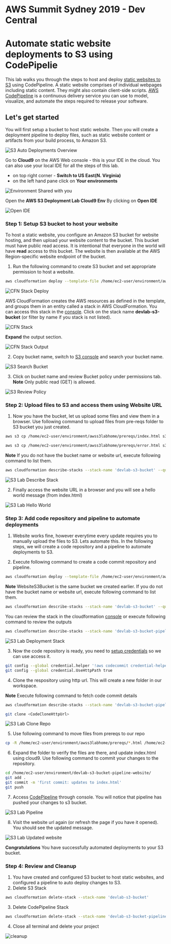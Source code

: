# AWS Summit Sydney 2019 - Dev Central
# Automate static website deployments to S3 using CodePipelie

This lab walks you through the steps to host and deploy [static websites to S3](https://docs.aws.amazon.com/AmazonS3/latest/dev/WebsiteHosting.html) using CodePipeline. A static website comprises of individual webpages including static content. They might also contain client-side scripts. [AWS CodePipeline](https://docs.aws.amazon.com/AmazonS3/latest/dev/WebsiteHosting.html) is a continuous delivery service you can use to model, visualize, and automate the steps required to release your software. 


## Let's get started
You will first setup a bucket to host static website. Then you will create a deployment pipeline to deploy files, such as static website content or artifacts from your build process, to Amazon S3.

![S3 Auto Deployments Overview](images/s3lab_overview.png)

Go to **Cloud9** on the AWS Web console - this is your IDE in the cloud.
You can also use your local IDE for all the steps of this lab.

* on top right corner - **Switch to US East(N. Virginia)**
* on the left hand pane click on **Your environments**


![Environment Shared with you](images/cloud9_shared_environment.png)

Open the **AWS S3 Deployment Lab Cloud9 Env** By clicking on **Open IDE**

![Open IDE](images/cloud9_open_ide.png)



### Step 1: Setup S3 bucket to host your website 

To host a static website, you configure an Amazon S3 bucket for website hosting, and then upload your website content to the bucket. This bucket must have public read access. It is intentional that everyone in the world will have **read** access to this bucket. The website is then available at the AWS Region-specific website endpoint of the bucket.

1. Run the following command to create S3 bucket and set appropriate permission to host a website.

```bash
aws cloudformation deploy --template-file /home/ec2-user/environment/awss3labhome/prereqs/setup_s3_bucket.yaml --stack-name devlab-s3-bucket --capabilities CAPABILITY_IAM
```

![CFN Stack Deploy](images/s3_lab_deploy_stack.png)



AWS CloudFormation creates the AWS resources as defined in the template, and groups them in an entity called a stack in AWS CloudFormation. You can access this stack in the [console](https://console.aws.amazon.com/cloudformation). Click on the stack name **devlab-s3-bucket** (or filter by name if you stack is not listed). 


![CFN Stack](images/s3_lab_cloudformation_stack.png)

**Expand** the output section. 

![CFN Stack Output](images/s3_lab_cloudformation_stack_output.png)



2. Copy bucket name, switch to [S3 console](https://console.aws.amazon.com/s3) and search your bucket name.

![S3 Search Bucket](images/s3_lab_search_bucket.png)




3. Click on bucket name and review Bucket policy under permissions tab. **Note** Only public read (GET) is allowed.


![S3 Review Policy](images/s3_lab_bucket_policy.png)


### Step 2: Upload files to S3 and access them using Website URL

1. Now you have the bucket, let us upload some files and view them in a browser. Use following command to upload files from pre-reqs folder to S3 bucket you just created. 

```bash
aws s3 cp /home/ec2-user/environment/awss3labhome/prereqs/index.html s3://<replace-by-s3-bucket-name-created-above>

aws s3 cp /home/ec2-user/environment/awss3labhome/prereqs/error.html s3://<replace-by-s3-bucket-name-created-above>
```

**Note** If you do not have the bucket name or website url, execute following command to list them.

```bash
aws cloudformation describe-stacks --stack-name 'devlab-s3-bucket' --query Stacks[*].Outputs[*]
```

![S3 Lab Describe Stack](images/s3_lab_describe_stack.png)

2. Finally access the website URL in a browser and you will see a hello world message (from index.html)

![S3 Lab Hello World](images/s3_lab_hello_world.png)



### Step 3: Add code repository and pipeline to automate deployments

1. Website works fine, however everytime every update requires you to manually upload the files to S3. Lets automate this. In the following steps, we will create a code repository and a pipeline to automate deployments to S3. 


2. Execute following command to create a code commit repository and pipeline. 

```bash
aws cloudformation deploy --template-file /home/ec2-user/environment/awss3labhome/prereqs/setup_deployment_pipeline.yaml --stack-name devlab-s3-bucket-pipeline --parameter-overrides WebsiteS3Bucket=<replace-by-s3-bucket-name-created-above> --capabilities CAPABILITY_IAM
```

**Note** WebsiteS3Bucket is the same bucket we created earlier. If you do not have the bucket name or website url, execute following command to list them.

```bash
aws cloudformation describe-stacks --stack-name 'devlab-s3-bucket' --query Stacks[*].Outputs[*]
```

You can review the stack in the cloudformation [console](https://console.aws.amazon.com/cloudformation) or execute following command to review the outputs

```bash
aws cloudformation describe-stacks --stack-name 'devlab-s3-bucket-pipeline' --query Stacks[*].Outputs[*]
```

![S3 Lab Deployment Stack](images/s3_lab_deployment_pipeline_stack.png)


3. Now the code repository is ready, you need to [setup credentials](https://docs.aws.amazon.com/codecommit/latest/userguide/setting-up-https-unixes.html#setting-up-https-unixes-credential-helper) so we can use access it.

```bash
git config --global credential.helper '!aws codecommit credential-helper $@'
git config --global credential.UseHttpPath true
```

4. Clone the respository using http url. This will create a new folder in our workspace.

**Note** Execute following command to fetch code commit details 

```bash
aws cloudformation describe-stacks --stack-name 'devlab-s3-bucket-pipeline' --query Stacks[*].Outputs[*]
```


```bash
git clone <CodeCloneHttpUrl>
```

![S3 Lab Clone Repo](images/s3_lab_cloned_repo.png)


5. Use following command to move files from prereqs to our repo

```bash
cp -R /home/ec2-user/environment/awss3labhome/prereqs/*.html /home/ec2-user/environment/devlab-s3-bucket-pipeline-website/
```

6. Expand the folder to verify the files are there, and update index.html using cloud9. Use following command to commit your changes to the repository. 
   

```bash
cd /home/ec2-user/environment/devlab-s3-bucket-pipeline-website/ 
git add .
git commit -m 'first commit: updates to index.html'
git push
```

7. Access [CodePipeline](https://console.aws.amazon.com/codepipeline) through console. You will notice that pipeline has pushed your changes to s3 bucket.

![S3 Lab Pipeline](images/s3_lab_pipeline.png)

8. Visit the website url again (or refresh the page if you have it opened). You should see the updated message.

![S3 Lab Updated website](images/s3_lab_updated_website.png)


**Congratulations** You have successfully automated deployments to your S3 bucket. 


### Step 4: Review and Cleanup 

1. You have created and configured S3 bucket to host static websites, and configured a pipeline to auto deploy changes to S3. 
2. Delete S3 Stack 

```bash
aws cloudformation delete-stack --stack-name 'devlab-s3-bucket'
```

3. Delete CodePipeline Stack 

```bash
aws cloudformation delete-stack --stack-name 'devlab-s3-bucket-pipeline'
```

4. Close all terminal and delete your project

![cleanup](images/s3_lab_cleanup.png)


